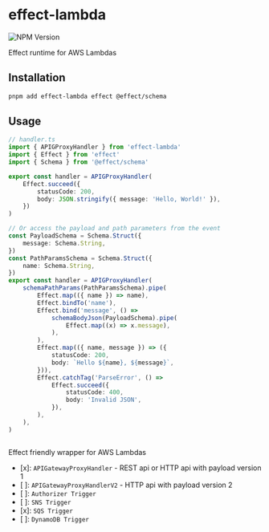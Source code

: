 # effect-lambda

![NPM Version](https://img.shields.io/npm/v/effect-lambda)

Effect runtime for AWS Lambdas

## Installation

```bash
pnpm add effect-lambda effect @effect/schema
```

## Usage

```typescript
// handler.ts
import { APIGProxyHandler } from 'effect-lambda'
import { Effect } from 'effect'
import { Schema } from '@effect/schema'

export const handler = APIGProxyHandler(
    Effect.succeed({
        statusCode: 200,
        body: JSON.stringify({ message: 'Hello, World!' }),
    })
)

// Or access the payload and path parameters from the event
const PayloadSchema = Schema.Struct({
    message: Schema.String,
})
const PathParamsSchema = Schema.Struct({
    name: Schema.String,
})
export const handler = APIGProxyHandler(
    schemaPathParams(PathParamsSchema).pipe(
        Effect.map(({ name }) => name),
        Effect.bindTo('name'),
        Effect.bind('message', () =>
            schemaBodyJson(PayloadSchema).pipe(
                Effect.map((x) => x.message),
            ),
        ),
        Effect.map(({ name, message }) => ({
            statusCode: 200,
            body: `Hello ${name}, ${message}`,
        })),
        Effect.catchTag('ParseError', () =>
            Effect.succeed({
                statusCode: 400,
                body: 'Invalid JSON',
            }),
        ),
    ),
)
```

```json
```

Effect friendly wrapper for AWS Lambdas

- [x]: `APIGatewayProxyHandler` - REST api or HTTP api with payload version 1
- [ ]: `APIGatewayProxyHandlerV2` - HTTP api with payload version 2
- [ ]: `Authorizer Trigger`
- [ ]: `SNS Trigger`
- [x]: `SQS Trigger`
- [ ]: `DynamoDB Trigger`

